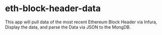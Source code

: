 # eth-block-header-data
This app will pull data of the most recent Ethereum Block Header via Infura, Display the data, and parse the Data via JSON to the MongDB.
